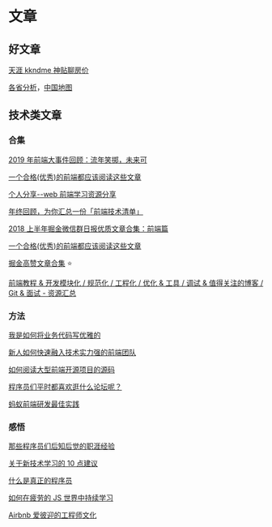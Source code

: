 # 文章

## 好文章

[天涯 kkndme 神贴聊房价](https://github.com/shenzhengfang/kkndme_tianya)

[各省分析](https://bbs.meyet.net/thread-413468-1-1.html)，[中国地图](https://flute.github.io/echarts3-chinese-map-drill-down/)

## 技术类文章

### 合集

[2019 年前端大事件回顾：流年笑掷，未来可](https://juejin.im/post/6844904017819090957)

[一个合格(优秀)的前端都应该阅读这些文章](https://juejin.im/post/6844903896637259784)

[个人分享--web 前端学习资源分享](https://juejin.im/post/6844903540851212295)

[年终回顾，为你汇总一份「前端技术清单」](https://juejin.im/post/6844903704450039815)

[2018 上半年掘金微信群日报优质文章合集：前端篇](https://juejin.im/post/6844903632488366088)

[一个合格(优秀)的前端都应该阅读这些文章](https://juejin.im/post/6844903896637259784#heading-4)

[掘金高赞文章合集](https://gitee.com/jianxiangxun/juejin-spider/raw/master/src/assets/calcDianzanRank/%E7%82%B9%E8%B5%9Erank.md) ⭐

[前端教程 & 开发模块化 / 规范化 / 工程化 / 优化 & 工具 / 调试 & 值得关注的博客 / Git & 面试 - 资源汇总](https://segmentfault.com/a/1190000007062464)

### 方法

[我是如何将业务代码写优雅的](https://juejin.im/post/6844903833546702856)

[新人如何快速融入技术实力强的前端团队](https://juejin.im/post/6844903825992597512)

[如何阅读大型前端开源项目的源码](https://juejin.im/post/6844903607393845255)

[程序员们平时都喜欢逛什么论坛呢？](https://www.zhihu.com/question/27145069/answer/672914885)

[蚂蚁前端研发最佳实践](https://github.com/sorrycc/blog/issues/90)

### 感悟

[那些程序员们后知后觉的职涯经验](https://www.jianshu.com/p/d9c232ed74e3)

[关于新技术学习的 10 点建议](https://mp.weixin.qq.com/mp/appmsg/show?__biz=MjM5MTA1MjAxMQ==&appmsgid=10012049&itemidx=1&sign=efece13851f658e3a7201e4813f2dc92&scene=4#wechat_redirect)

[什么是真正的程序员](http://www.cnblogs.com/xueweihan/p/5220513.html)

[如何在疲劳的 JS 世界中持续学习](https://juejin.im/post/5ae97bd05188256719521ae0?utm_medium=fe&utm_source=weixinqun)

[Airbnb 爱彼迎的工程师文化](https://zhuanlan.zhihu.com/p/40484294)
